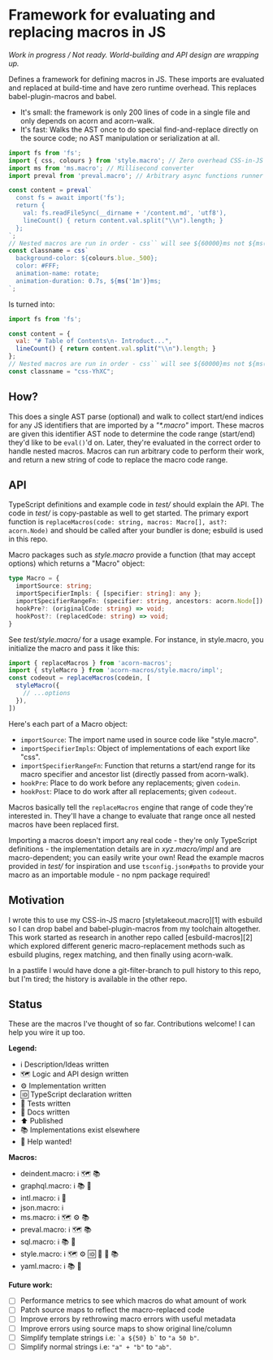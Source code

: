 # Framework for evaluating and replacing macros in JS

_Work in progress / Not ready. World-building and API design are wrapping up._

Defines a framework for defining macros in JS. These imports are evaluated and
replaced at build-time and have zero runtime overhead. This replaces
babel-plugin-macros and babel.

- It's small: the framework is only 200 lines of code in a single file and only
  depends on acorn and acorn-walk.
- It's fast: Walks the AST once to do special find-and-replace directly on the
  source code; no AST manipulation or serialization at all.

```js
import fs from 'fs';
import { css, colours } from 'style.macro'; // Zero overhead CSS-in-JS
import ms from 'ms.macro'; // Millisecond converter
import preval from 'preval.macro'; // Arbitrary async functions runner

const content = preval`
  const fs = await import('fs');
  return {
    val: fs.readFileSync(__dirname + '/content.md', 'utf8'),
    lineCount() { return content.val.split("\\n").length; }
  };
`;
// Nested macros are run in order - css`` will see ${60000}ms not ${ms('1m')}ms
const classname = css`
  background-color: ${colours.blue._500};
  color: #FFF;
  animation-name: rotate;
  animation-duration: 0.7s, ${ms('1m')}ms;
`;
```

Is turned into:

```js
import fs from 'fs';

const content = {
  val: "# Table of Contents\n- Introduct...",
  lineCount() { return content.val.split("\\n").length; }
};
// Nested macros are run in order - css`` will see ${60000}ms not ${ms('1m')}ms
const classname = "css-YhXC";
```

## How?

This does a single AST parse (optional) and walk to collect start/end indices
for any JS identifiers that are imported by a _"*.macro"_ import. These macros
are given this identifier AST node to determine the code range (start/end)
they'd like to be `eval()`'d on. Later, they're evaluated in the correct order
to handle nested macros. Macros can run arbitrary code to perform their work,
and return a new string of code to replace the macro code range.

## API

TypeScript definitions and example code in _test/_ should explain the API. The
code in _test/_ is copy-pastable as well to get started. The primary export
function is `replaceMacros(code: string, macros: Macro[], ast?: acorn.Node)` and
should be called after your bundler is done; esbuild is used in this repo.

Macro packages such as _style.macro_ provide a function (that may accept
options) which returns a "Macro" object:

```ts
type Macro = {
  importSource: string;
  importSpecifierImpls: { [specifier: string]: any };
  importSpecifierRangeFn: (specifier: string, ancestors: acorn.Node[]) => { start: number, end: number };
  hookPre?: (originalCode: string) => void;
  hookPost?: (replacedCode: string) => void;
}
```

See _test/style.macro/_ for a usage example. For instance, in style.macro, you
initialize the macro and pass it like this:

```ts
import { replaceMacros } from 'acorn-macros';
import { styleMacro } from 'acorn-macros/style.macro/impl';
const codeout = replaceMacros(codein, [
  styleMacro({
    // ...options
  }),
])
```

Here's each part of a Macro object:

- `importSource`: The import name used in source code like "style.macro".
- `importSpecifierImpls`: Object of implementations of each export like "css".
- `importSpecifierRangeFn`: Function that returns a start/end range for its
  macro specifier and ancestor list (directly passed from acorn-walk).
- `hookPre`: Place to do work before any replacements; given `codein`.
- `hookPost`: Place to do work after all replacements; given `codeout`.

Macros basically tell the `replaceMacros` engine that range of code they're
interested in. They'll have a change to evaluate that range once all nested
macros have been replaced first.

Importing a macros doesn't import any real code - they're only TypeScript
definitions - the implementation details are in _xyz.macro/impl_ and are
macro-dependent; you can easily write your own! Read the example macros
provided in _test/_ for inspiration and use `tsconfig.json#paths` to provide
your macro as an importable module - no npm package required!

## Motivation

I wrote this to use my CSS-in-JS macro [styletakeout.macro][1] with esbuild so I
can drop babel and babel-plugin-macros from my toolchain altogether. This work
started as research in another repo called [esbuild-macros][2] which explored
different generic macro-replacement methods such as esbuild plugins, regex
matching, and then finally using acorn-walk.

In a pastlife I would have done a git-filter-branch to pull history to this
repo, but I'm tired; the history is available in the other repo.

## Status

These are the macros I've thought of so far. Contributions welcome! I can help
you wire it up too.

**Legend:**

- ℹ Description/Ideas written
- 🗺 Logic and API design written
- ⚙ Implementation written
- 🆔 TypeScript declaration written
- 🧪 Tests written
- 📝 Docs written
- ⬆ Published
- 📚 Implementations exist elsewhere
- 💁 Help wanted!

**Macros:**

- deindent.macro: ℹ 🗺 📚
- graphql.macro: ℹ 📚 💁
- intl.macro: ℹ 💁
- json.macro: ℹ
- ms.macro: ℹ 🗺 ⚙ 📚
- preval.macro: ℹ 🗺 📚
- sql.macro: ℹ 📚 💁
- style.macro: ℹ 🗺 ⚙ 🆔 🧪 📝 📚
- yaml.macro: ℹ 📚 💁

**Future work:**

- [ ] Performance metrics to see which macros do what amount of work
- [ ] Patch source maps to reflect the macro-replaced code
- [ ] Improve errors by rethrowing macro errors with useful metadata
- [ ] Improve errors using source maps to show original line/column
- [ ] Simplify template strings i.e: `` `a ${50} b` `` to `"a 50 b"`.
- [ ] Simplify normal strings i.e: `"a" + "b"` to `"ab"`.
